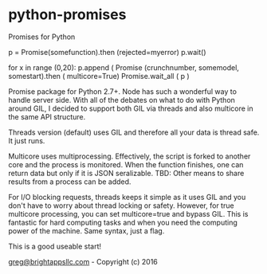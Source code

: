 # python-promises
Promises for Python

  p = Promise(somefunction).then (rejected=myerror)
   p.wait()
 
 for x in range (0,20):
     p.append ( Promise (crunchnumber, somemodel, somestart).then ( multicore=True)
 Promise.wait_all ( p )
 


 Promise package for Python 2.7+.  Node has such a wonderful way to handle server side.  With all of the debates
 on what to do with Python around GIL, I decided to support both GIL via threads and also multicore in the same
 API structure.

 Threads version (default) uses GIL and therefore all your data is thread safe.  It just runs.

 Multicore uses multiprocessing.  Effectively, the script is forked to another core and the process is monitored.
   When the function finishes, one can return data but only if it is JSON seralizable. TBD:  Other means to
   share results from a process can be added.

 For I/O blocking requests, threads keeps it simple as it uses GIL and you don't have to worry about thread locking or safety.  However, for true multicore processing, you can set multicore=true and bypass GIL.  This is fantastic for hard computing tasks and when you need the computing power of the machine.  Same syntax, just a flag.
 
 This is a good useable start!


 greg@brightappsllc.com - Copyright (c) 2016
